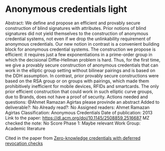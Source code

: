# Anonymous credentials light

Abstract: We define and propose an efficient and provably secure construction of blind signatures with attributes. Prior notions of blind signatures did not yield themselves to the construction of anonymous credential systems, not even if we drop the unlinkability requirement of anonymous credentials. Our new notion in contrast is a convenient building block for anonymous credential systems. The construction we propose is efficient: it requires just a few exponentiations in a prime-order group in which the decisional Diffie-Hellman problem is hard. Thus, for the first time, we give a provably secure construction of anonymous credentials that can work in the elliptic group setting without bilinear pairings and is based on the DDH assumption. In contrast, prior provably secure constructions were based on the RSA group or on groups with pairings, which made them prohibitively inefficient for mobile devices, RFIDs and smartcards. The only prior efficient construction that could work in such elliptic curve groups, due to Brands, does not have a proof of security.
Actions needed and questions: @Ahmet Ramazan Agirtas please provinde an abstract
Added to deliverable?: No
Already read?: No
Assigned readers: Ahmet Ramazan Agirtas
Classification: Anonymous Credentials
Date of publication: 2013
Link to the paper: https://dl.acm.org/doi/10.1145/2508859.2516687
MZ checked the note: No
Score Phase 1: Maybe relevant
Work Group: Academic literature

Cited in the paper from [Zero-knowledge credentials with deferred revocation checks](Zero-knowledge%20credentials%20with%20deferred%20revocatio%201635b695adcf48efb5db40ee4dcb9387.md)